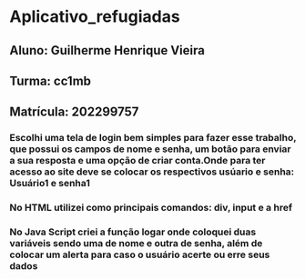 # Aplicativo_refugiadas

## Aluno: Guilherme Henrique Vieira
## Turma: cc1mb
## Matrícula: 202299757

### Escolhi uma tela de login bem simples para fazer esse trabalho, que possui os campos de nome e senha, um botão para enviar a sua resposta e uma opção de criar conta.Onde para ter acesso ao site deve se colocar os respectivos usúario e senha: Usuário1 e senha1

### No HTML utilizei como principais comandos: div, input e a href

### No Java Script criei a função logar onde coloquei duas variáveis sendo uma de nome e outra de senha, além de colocar um alerta para caso o usuário acerte ou erre seus dados
